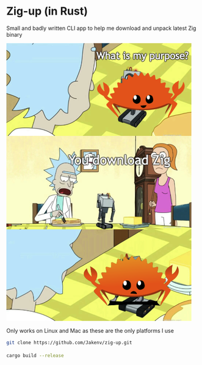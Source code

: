# Zig-up (in Rust)

 Small and badly written CLI app to help me download and unpack latest Zig binary

![lol](extra/meme.png)

Only works on Linux and Mac as these are the only platforms I use

```sh
git clone https://github.com/Jakenv/zig-up.git

cargo build --release
```
